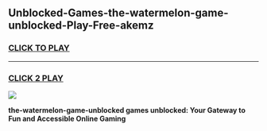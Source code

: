 
## Unblocked-Games-the-watermelon-game-unblocked-Play-Free-akemz
<h3>
<a href="https://premium76.site?title=the-watermelon-game-unblocked&ref=20A">CLICK TO PLAY</a></h3>
<hr>

<h3>
<a href="https://premium76.site?title=the-watermelon-game-unblocked&ref=20A">CLICK 2 PLAY</a>
  
</h3>

<a href="https://premium76.site?title=the-watermelon-game-unblocked&ref=20A"><img src="https://clearcache.store/games.png"></a>


**the-watermelon-game-unblocked games unblocked: Your Gateway to Fun and Accessible Online Gaming**
